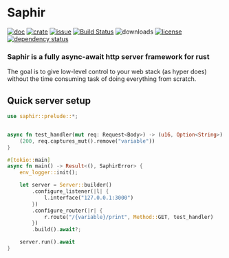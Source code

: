 # Saphir
[![doc](https://docs.rs/saphir/badge.svg)](https://docs.rs/saphir/)
[![crate](https://img.shields.io/crates/v/saphir.svg)](https://crates.io/crates/saphir)
[![issue](https://img.shields.io/github/issues/richerarc/saphir.svg)](https://github.com/richerarc/saphir/issues)
[![Build Status](https://travis-ci.org/richerarc/saphir.svg?branch=master)](https://travis-ci.org/richerarc/saphir)
![downloads](https://img.shields.io/crates/d/saphir.svg)
[![license](https://img.shields.io/crates/l/saphir.svg)](https://github.com/richerarc/saphir/blob/master/LICENSE)
[![dependency status](https://deps.rs/repo/github/richerarc/saphir/status.svg)](https://deps.rs/repo/github/richerarc/saphir)

### Saphir is a fully async-await http server framework for rust
The goal is to give low-level control to your web stack (as hyper does) without the time consuming task of doing everything from scratch.

## Quick server setup
```rust
use saphir::prelude::*;


async fn test_handler(mut req: Request<Body>) -> (u16, Option<String>) {
    (200, req.captures_mut().remove("variable"))
}

#[tokio::main]
async fn main() -> Result<(), SaphirError> {
    env_logger::init();

    let server = Server::builder()
        .configure_listener(|l| {
            l.interface("127.0.0.1:3000")
        })
        .configure_router(|r| {
            r.route("/{variable}/print", Method::GET, test_handler)
        })
        .build().await?;

    server.run().await
}
```

